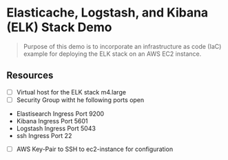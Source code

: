 # Elasticache, Logstash, and Kibana (ELK) Stack Demo

> Purpose of this demo is to incorporate an infrastructure as code (IaC) example for deploying the ELK stack on an AWS EC2 instance. 

## Resources 
- [ ] Virtual host for the ELK stack m4.large
- [ ] Security Group witht he following ports open
+ Elastisearch Ingress Port 9200
+ Kibana Ingress Port 5601
+ Logstash Ingress Port 5043
+ ssh Ingress Port 22
- [ ] AWS Key-Pair to SSH to ec2-instance for configuration

## 
